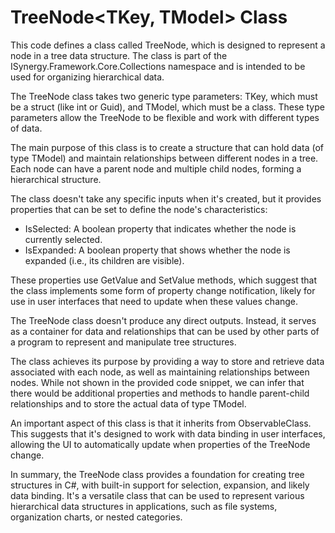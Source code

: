 # TreeNode<TKey, TModel> Class

This code defines a class called TreeNode, which is designed to represent a node in a tree data structure. The class is part of the ISynergy.Framework.Core.Collections namespace and is intended to be used for organizing hierarchical data.

The TreeNode class takes two generic type parameters: TKey, which must be a struct (like int or Guid), and TModel, which must be a class. These type parameters allow the TreeNode to be flexible and work with different types of data.

The main purpose of this class is to create a structure that can hold data (of type TModel) and maintain relationships between different nodes in a tree. Each node can have a parent node and multiple child nodes, forming a hierarchical structure.

The class doesn't take any specific inputs when it's created, but it provides properties that can be set to define the node's characteristics:

- IsSelected: A boolean property that indicates whether the node is currently selected.
- IsExpanded: A boolean property that shows whether the node is expanded (i.e., its children are visible).

These properties use GetValue and SetValue methods, which suggest that the class implements some form of property change notification, likely for use in user interfaces that need to update when these values change.

The TreeNode class doesn't produce any direct outputs. Instead, it serves as a container for data and relationships that can be used by other parts of a program to represent and manipulate tree structures.

The class achieves its purpose by providing a way to store and retrieve data associated with each node, as well as maintaining relationships between nodes. While not shown in the provided code snippet, we can infer that there would be additional properties and methods to handle parent-child relationships and to store the actual data of type TModel.

An important aspect of this class is that it inherits from ObservableClass. This suggests that it's designed to work with data binding in user interfaces, allowing the UI to automatically update when properties of the TreeNode change.

In summary, the TreeNode class provides a foundation for creating tree structures in C#, with built-in support for selection, expansion, and likely data binding. It's a versatile class that can be used to represent various hierarchical data structures in applications, such as file systems, organization charts, or nested categories.